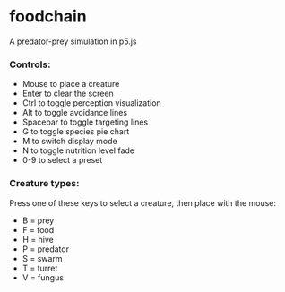 # foodchain
A predator-prey simulation in p5.js

### Controls:
* Mouse to place a creature
* Enter to clear the screen
* Ctrl to toggle perception visualization
* Alt to toggle avoidance lines
* Spacebar to toggle targeting lines
* G to toggle species pie chart
* M to switch display mode
* N to toggle nutrition level fade
* 0-9 to select a preset

### Creature types:
Press one of these keys to select a creature, then place with the mouse:
* B = prey
* F = food
* H = hive
* P = predator
* S = swarm
* T = turret
* V = fungus
